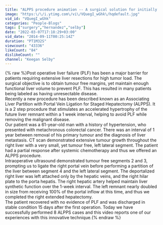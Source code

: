 ```yaml
---
title: "ALPPS procedure animation -- A surgical solution for initially unresectable liver tumours."
image: "https:\/\/i.ytimg.com\/vi\/VQuegI_wGhk\/hqdefault.jpg"
vid_id: "VQuegI_wGhk"
categories: "People-Blogs"
tags: ["surgery","hernandez","selby"]
date: "2022-03-07T17:18:29+03:00"
vid_date: "2014-09-11T00:25:14Z"
duration: "PT1M32S"
viewcount: "43336"
likeCount: "84"
dislikeCount: ""
channel: "Keegan Selby"
---
```

{% raw %}Post operative liver failure (PLF) has been a major barrier for patients requiring extensive liver  resections for high tumor load. The surgical objective is to obtain tumour free margins, yet maintain enough functional liver volume to prevent PLF. This has resulted in many patients being labeled as having unresectable disease. <br />   Recently a new procedure has been described known as an Associating Liver Partition with Portal Vein Ligation for Staged Hepatectomy (ALPPS). It is a 2 step procedure that stimulates an accelerated hypertrophy of the future liver remnant within a 1 week interval, helping to avoid PLF while removing the malignant disease.<br />   Our patient was a 61-year-old man with a history of hypertension, who presented with metachronous colorectal cancer. There was an interval of 1 year between removal of his primary tumour and the diagnosis of liver metastasis. CT scan demonstrated extensive tumour growth throughout the right liver with a very small, yet tumour free, left lateral segment. The patient had a partial response after systemic chemotherapy and thus we offered an ALPPS procedure.<br />   Intraoperative ultrasound demonstrated tumour free segments 2 and 3, prompting us to ligate the right portal vein before performing a partition of the liver between segment 4 and the left lateral segment. The deportalized right liver was left attached only by the hepatic veins, and the right hilar plate to the porta hepatis. The right hepatic artery helped maintain liver synthetic function over the 1-week interval. The left remnant nearly doubled in size from receiving 100% of the portal inflow at this time, and thus we completed the right extended hepatectomy. <br />   The patient recovered with no evidence of PLF and was discharged in stable condition 15 days after the first operation. Today we have successfully performed 8 ALPPS cases and this video reports one of our experiences with this innovative technique.{% endraw %}
